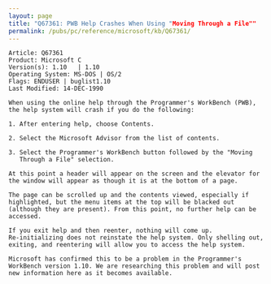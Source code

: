 ```yaml
---
layout: page
title: "Q67361: PWB Help Crashes When Using "Moving Through a File""
permalink: /pubs/pc/reference/microsoft/kb/Q67361/
---
```


	Article: Q67361
	Product: Microsoft C
	Version(s): 1.10   | 1.10
	Operating System: MS-DOS | OS/2
	Flags: ENDUSER | buglist1.10
	Last Modified: 14-DEC-1990
	
	When using the online help through the Programmer's WorkBench (PWB),
	the help system will crash if you do the following:
	
	1. After entering help, choose Contents.
	
	2. Select the Microsoft Advisor from the list of contents.
	
	3. Select the Programmer's WorkBench button followed by the "Moving
	   Through a File" selection.
	
	At this point a header will appear on the screen and the elevator for
	the window will appear as though it is at the bottom of a page.
	
	The page can be scrolled up and the contents viewed, especially if
	highlighted, but the menu items at the top will be blacked out
	(although they are present). From this point, no further help can be
	accessed.
	
	If you exit help and then reenter, nothing will come up.
	Re-initializing does not reinstate the help system. Only shelling out,
	exiting, and reentering will allow you to access the help system.
	
	Microsoft has confirmed this to be a problem in the Programmer's
	WorkBench version 1.10. We are researching this problem and will post
	new information here as it becomes available.
